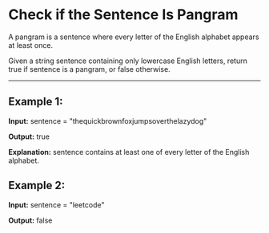# Check if the Sentence Is Pangram

A pangram is a sentence where every letter of the English alphabet appears at least once.

Given a string sentence containing only lowercase English letters, return true if sentence is a pangram, or false otherwise.

---

## Example 1:

**Input:** sentence = "thequickbrownfoxjumpsoverthelazydog"

**Output:** true

**Explanation:** sentence contains at least one of every letter of the English alphabet.


## Example 2:

**Input:** sentence = "leetcode"

**Output:** false